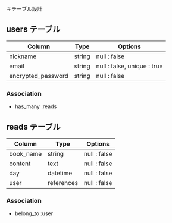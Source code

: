 ＃テーブル設計

## users テーブル

|Column              |Type    |Options                      |
|--------------------|--------|---------------------------- |
|nickname            | string | null : false                |
|email               | string | null : false, unique : true |
|encrypted_password  | string | null : false                |

### Association

- has_many :reads

## reads テーブル

|Column    |Type        |Options       |
|--------  |----------- |------------- |
|book_name | string     | null : false |
|content   | text       | null : false |
|day       | datetime   | null : false |
|user      | references | null : false |

### Association

- belong_to :user